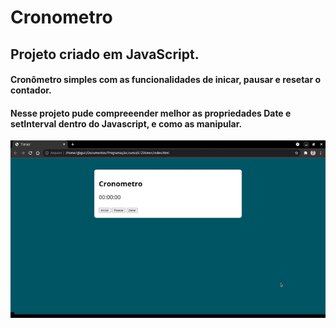 # Cronometro
## Projeto criado em JavaScript.
#### Cronômetro simples com as funcionalidades de inicar, pausar e resetar o contador.
#### Nesse projeto pude compreeender melhor as propriedades Date e setInterval dentro do Javascript, e como as manipular.

![](videoCronometro.gif)
